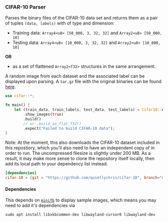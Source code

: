 ### CIFAR-10 Parser

Parses the binary files of the CIFAR-10 data set and returns them as a pair of tuples `(data, labels)` with of type and dimension:
- Training data:  `Array4<u8> [50_000, 3, 32, 32]` and `Array2<u8> [50_000, 10]` 
- Testing data:  `Array4<u8> [10_000, 3, 32, 32]` and `Array2<u8> [10_000, 10]` 

**OR** 

- as a set of flattened `Array2<f32>` structures in the same arrangement. 

A random image from each dataset and the associated label can be displayed upon parsing. A `tar.gz` file with the original binaries can be found [here](https://www.cs.toronto.edu/~kriz/cifar.html). 

```rust
use cifar::*;

fn main() {
    let (train_data, train_labels, test_data, test_labels) = Cifar10::default()
        .show_images(true)
        .build()
        // or .build_as_flat_f32()
        .expect("Failed to build CIFAR-10 data");
}
```
Note: At the moment, this also downloads the CIFAR-10 dataset included in this repostiory, which you'll also need to have an independent copy of in order to run. The uncompressed filesize is slightly under 200 MB. As a result, it may make more sense to clone the repository itself locally, then add its local path to your dependency list instead. 

```toml
[dependencies]
cifar-10 = {git = "https://github.com/quietlychris/cifar-10", branch="master"}
```

#### Dependencies
This depends on [`minifb`](https://github.com/emoon/rust_minifb) to display sample images, which means you may need to add it's dependencies via 
```
sudo apt install libxkbcommon-dev libwayland-cursor0 libwayland-dev
```
